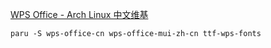
[WPS Office - Arch Linux 中文维基](https://wiki.archlinuxcn.org/wiki/WPS_Office)


```
paru -S wps-office-cn wps-office-mui-zh-cn ttf-wps-fonts
``` 
